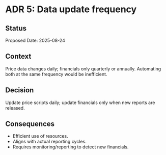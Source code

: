 # ADR 5: Data update frequency

## Status
Proposed
Date: 2025-08-24

## Context
Price data changes daily; financials only quarterly or annually. Automating both at the same frequency would be inefficient.

## Decision
Update price scripts daily; update financials only when new reports are released.

## Consequences
- Efficient use of resources.
- Aligns with actual reporting cycles.
- Requires monitoring/reporting to detect new financials.